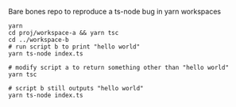 Bare bones repo to reproduce a ts-node bug in yarn workspaces

```
yarn
cd proj/workspace-a && yarn tsc
cd ../workspace-b
# run script b to print "hello world"
yarn ts-node index.ts

# modify script a to return something other than "hello world"
yarn tsc

# script b still outputs "hello world"
yarn ts-node index.ts
```